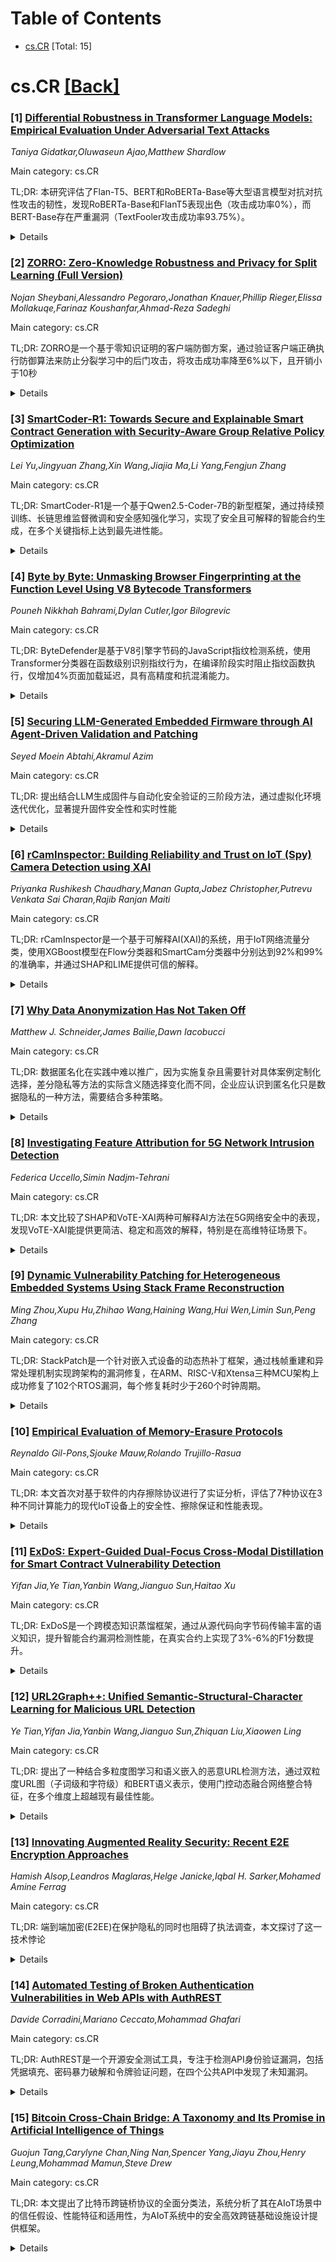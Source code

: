 <div id=toc></div>

# Table of Contents

- [cs.CR](#cs.CR) [Total: 15]


<div id='cs.CR'></div>

# cs.CR [[Back]](#toc)

### [1] [Differential Robustness in Transformer Language Models: Empirical Evaluation Under Adversarial Text Attacks](https://arxiv.org/abs/2509.09706)
*Taniya Gidatkar,Oluwaseun Ajao,Matthew Shardlow*

Main category: cs.CR

TL;DR: 本研究评估了Flan-T5、BERT和RoBERTa-Base等大型语言模型对抗对抗性攻击的韧性，发现RoBERTa-Base和FlanT5表现出色（攻击成功率0%），而BERT-Base存在严重漏洞（TextFooler攻击成功率93.75%）。


<details>
  <summary>Details</summary>
Motivation: 评估大型语言模型在对抗性攻击下的安全性，识别现有防护机制的优缺点，为开发更有效的防御策略提供依据。

Method: 使用TextFooler和BERTAttack系统设计对抗性测试，对比Flan-T5、BERT和RoBERTa-Base三种模型的抗攻击能力。

Result: RoBERTa-Base和FlanT5具有卓越韧性，攻击成功率为0%；BERT-Base极其脆弱，TextFooler攻击使其准确率从48%降至3%，成功率93.75%。

Conclusion: 某些LLM已发展出有效防御机制但计算成本高，研究为开发更高效防御策略提供了实践建议和安全洞见。

Abstract: This study evaluates the resilience of large language models (LLMs) against
adversarial attacks, specifically focusing on Flan-T5, BERT, and RoBERTa-Base.
Using systematically designed adversarial tests through TextFooler and
BERTAttack, we found significant variations in model robustness. RoBERTa-Base
and FlanT5 demonstrated remarkable resilience, maintaining accuracy even when
subjected to sophisticated attacks, with attack success rates of 0%. In
contrast. BERT-Base showed considerable vulnerability, with TextFooler
achieving a 93.75% success rate in reducing model accuracy from 48% to just 3%.
Our research reveals that while certain LLMs have developed effective defensive
mechanisms, these safeguards often require substantial computational resources.
This study contributes to the understanding of LLM security by identifying
existing strengths and weaknesses in current safeguarding approaches and
proposes practical recommendations for developing more efficient and effective
defensive strategies.

</details>


### [2] [ZORRO: Zero-Knowledge Robustness and Privacy for Split Learning (Full Version)](https://arxiv.org/abs/2509.09787)
*Nojan Sheybani,Alessandro Pegoraro,Jonathan Knauer,Phillip Rieger,Elissa Mollakuqe,Farinaz Koushanfar,Ahmad-Reza Sadeghi*

Main category: cs.CR

TL;DR: ZORRO是一个基于零知识证明的客户端防御方案，通过验证客户端正确执行防御算法来防止分裂学习中的后门攻击，将攻击成功率降至6%以下，且开销小于10秒


<details>
  <summary>Details</summary>
Motivation: 分裂学习(SL)在资源受限环境中有效，但恶意客户端可通过投毒中间梯度注入后门。现有防御主要关注服务器端保护且引入额外开销，客户端防御面临确保恶意客户端正确执行防御算法的挑战

Method: 提出ZORRO方案，应用交互式零知识证明(ZKPs)，客户端证明其正确执行客户端防御算法，利用模型分区的频率表示在不可信环境中深度检查本地训练模型

Result: 在多种模型架构、攻击策略和数据场景的广泛评估中，ZORRO将攻击成功率降至6%以下，即使客户端存储100万个参数，开销也小于10秒

Conclusion: ZORRO通过零知识证明实现了私有、可验证且鲁棒的分裂学习防御，有效解决了客户端侧的安全挑战，在保持低开销的同时显著降低了后门攻击成功率

Abstract: Split Learning (SL) is a distributed learning approach that enables
resource-constrained clients to collaboratively train deep neural networks
(DNNs) by offloading most layers to a central server while keeping in- and
output layers on the client-side. This setup enables SL to leverage server
computation capacities without sharing data, making it highly effective in
resource-constrained environments dealing with sensitive data. However, the
distributed nature enables malicious clients to manipulate the training
process. By sending poisoned intermediate gradients, they can inject backdoors
into the shared DNN. Existing defenses are limited by often focusing on
server-side protection and introducing additional overhead for the server. A
significant challenge for client-side defenses is enforcing malicious clients
to correctly execute the defense algorithm.
  We present ZORRO, a private, verifiable, and robust SL defense scheme.
Through our novel design and application of interactive zero-knowledge proofs
(ZKPs), clients prove their correct execution of a client-located defense
algorithm, resulting in proofs of computational integrity attesting to the
benign nature of locally trained DNN portions. Leveraging the frequency
representation of model partitions enables ZORRO to conduct an in-depth
inspection of the locally trained models in an untrusted environment, ensuring
that each client forwards a benign checkpoint to its succeeding client. In our
extensive evaluation, covering different model architectures as well as various
attack strategies and data scenarios, we show ZORRO's effectiveness, as it
reduces the attack success rate to less than 6\% while causing even for models
storing \numprint{1000000} parameters on the client-side an overhead of less
than 10 seconds.

</details>


### [3] [SmartCoder-R1: Towards Secure and Explainable Smart Contract Generation with Security-Aware Group Relative Policy Optimization](https://arxiv.org/abs/2509.09942)
*Lei Yu,Jingyuan Zhang,Xin Wang,Jiajia Ma,Li Yang,Fengjun Zhang*

Main category: cs.CR

TL;DR: SmartCoder-R1是一个基于Qwen2.5-Coder-7B的新型框架，通过持续预训练、长链思维监督微调和安全感知强化学习，实现了安全且可解释的智能合约生成，在多个关键指标上达到最先进性能。


<details>
  <summary>Details</summary>
Motivation: 解决大语言模型在智能合约生成中的两个关键问题：作为不可审计的"黑盒"缺乏透明推理过程，以及生成的代码存在严重安全漏洞，可能导致灾难性财务损失。

Method: 1) 持续预训练(CPT)进行模型专业化；2) 在7,998个专家验证的推理-代码样本上进行长链思维监督微调(L-CoT SFT)；3) 使用安全感知组相对策略优化(S-GRPO)进行强化学习，优化编译成功、安全合规和格式正确的加权奖励信号。

Result: 在756个真实世界函数的基准测试中，SmartCoder-R1在17个基线模型中表现最佳：ComPass 87.70%、VulRate 8.60%、SafeAval 80.16%、FuncRate 53.84%、FullRate 50.53%（比最强基线DeepSeek-R1提升45.79%）。人类评估显示其推理质量优秀：功能性82.7%、安全性85.3%、清晰度90.7%。

Conclusion: SmartCoder-R1通过结合专业化预训练、思维链微调和安全感知强化学习，成功解决了LLM在智能合约生成中的安全性和可解释性问题，建立了新的技术标杆。

Abstract: Smart contracts automate the management of high-value assets, where
vulnerabilities can lead to catastrophic financial losses. This challenge is
amplified in Large Language Models (LLMs) by two interconnected failures: they
operate as unauditable "black boxes" lacking a transparent reasoning process,
and consequently, generate code riddled with critical security vulnerabilities.
To address both issues, we propose SmartCoder-R1 (based on Qwen2.5-Coder-7B), a
novel framework for secure and explainable smart contract generation. It begins
with Continual Pre-training (CPT) to specialize the model. We then apply Long
Chain-of-Thought Supervised Fine-Tuning (L-CoT SFT) on 7,998 expert-validated
reasoning-and-code samples to train the model to emulate human security
analysis. Finally, to directly mitigate vulnerabilities, we employ
Security-Aware Group Relative Policy Optimization (S-GRPO), a reinforcement
learning phase that refines the generation policy by optimizing a weighted
reward signal for compilation success, security compliance, and format
correctness. Evaluated against 17 baselines on a benchmark of 756 real-world
functions, SmartCoder-R1 establishes a new state of the art, achieving top
performance across five key metrics: a ComPass of 87.70%, a VulRate of 8.60%, a
SafeAval of 80.16%, a FuncRate of 53.84%, and a FullRate of 50.53%. This
FullRate marks a 45.79% relative improvement over the strongest baseline,
DeepSeek-R1. Crucially, its generated reasoning also excels in human
evaluations, achieving high-quality ratings for Functionality (82.7%), Security
(85.3%), and Clarity (90.7%).

</details>


### [4] [Byte by Byte: Unmasking Browser Fingerprinting at the Function Level Using V8 Bytecode Transformers](https://arxiv.org/abs/2509.09950)
*Pouneh Nikkhah Bahrami,Dylan Cutler,Igor Bilogrevic*

Main category: cs.CR

TL;DR: ByteDefender是基于V8引擎字节码的JavaScript指纹检测系统，使用Transformer分类器在函数级别识别指纹行为，在编译阶段实时阻止指纹函数执行，仅增加4%页面加载延迟，具有高精度和抗混淆能力。


<details>
  <summary>Details</summary>
Motivation: 浏览器指纹识别通过隐蔽技术实现跨站用户追踪，传统防御方法要么容易被规避，要么应用脚本级阻断措施时会导致网站功能损坏。需要既能最小化功能破坏又具有抗代码混淆和URL操纵鲁棒性的检测方法。

Method: 利用V8引擎字节码，在JavaScript函数级别检测指纹操作。离线训练基于Transformer的分类器识别字节码序列中的指纹行为函数，生成轻量级签名用于设备端匹配，在编译阶段但执行前进行检测。

Result: 在top 10万网站评估中显示出函数级和脚本级的高检测精度，相比最先进的AST方法有显著改进，特别是在抗混淆鲁棒性方面。平均仅增加4%的页面加载延迟，能够实时阻止指纹函数执行同时保留合法脚本功能。

Conclusion: ByteDefender提供了一个实用框架，实现了有效、精确和鲁棒的指纹缓解，直接在字节码上操作确保了对抗常见代码混淆和URL规避的固有弹性。

Abstract: Browser fingerprinting enables persistent cross-site user tracking via subtle
techniques that often evade conventional defenses or cause website breakage
when script-level blocking countermeasures are applied. Addressing these
challenges requires detection methods offering both function-level precision to
minimize breakage and inherent robustness against code obfuscation and URL
manipulation.
  We introduce ByteDefender, the first system leveraging V8 engine bytecode to
detect fingerprinting operations specifically at the JavaScript function level.
A Transformer-based classifier, trained offline on bytecode sequences,
accurately identifies functions exhibiting fingerprinting behavior. We develop
and evaluate light-weight signatures derived from this model to enable
low-overhead, on-device matching against function bytecode during compilation
but prior to execution, which only adds a 4% (average) latency to the page load
time. This mechanism facilitates targeted, real-time prevention of
fingerprinting function execution, thereby preserving legitimate script
functionality. Operating directly on bytecode ensures inherent resilience
against common code obfuscation and URL-based evasion. Our evaluation on the
top 100k websites demonstrates high detection accuracy at both function- and
script-level, with substantial improvements over state-of-the-art AST-based
methods, particularly in robustness against obfuscation. ByteDefender offers a
practical framework for effective, precise, and robust fingerprinting
mitigation.

</details>


### [5] [Securing LLM-Generated Embedded Firmware through AI Agent-Driven Validation and Patching](https://arxiv.org/abs/2509.09970)
*Seyed Moein Abtahi,Akramul Azim*

Main category: cs.CR

TL;DR: 提出结合LLM生成固件与自动化安全验证的三阶段方法，通过虚拟化环境迭代优化，显著提升固件安全性和实时性能


<details>
  <summary>Details</summary>
Motivation: 大型语言模型在生成嵌入式系统固件时经常引入安全漏洞且无法满足实时性能约束，需要系统化的安全验证和优化方法

Method: 三阶段方法：1）使用结构化提示和GPT-4等模型生成固件；2）在QEMU虚拟化环境中部署FreeRTOS进行测试；3）通过模糊测试、静态分析和运行时监控检测漏洞，AI代理协作进行迭代修复

Result: 漏洞修复率达到92.4%（提升37.3%），威胁模型符合度95.8%，安全覆盖指数0.87，实时性能：最坏情况执行时间8.6ms，抖动195μs

Conclusion: 该方法有效提升LLM生成固件的安全性和性能，并提供开源数据集支持未来研究

Abstract: Large Language Models (LLMs) show promise in generating firmware for embedded
systems, but often introduce security flaws and fail to meet real-time
performance constraints. This paper proposes a three-phase methodology that
combines LLM-based firmware generation with automated security validation and
iterative refinement in a virtualized environment. Using structured prompts,
models like GPT-4 generate firmware for networking and control tasks, deployed
on FreeRTOS via QEMU. These implementations are tested using fuzzing, static
analysis, and runtime monitoring to detect vulnerabilities such as buffer
overflows (CWE-120), race conditions (CWE-362), and denial-of-service threats
(CWE-400). Specialized AI agents for Threat Detection, Performance
Optimization, and Compliance Verification collaborate to improve detection and
remediation. Identified issues are categorized using CWE, then used to prompt
targeted LLM-generated patches in an iterative loop. Experiments show a 92.4\%
Vulnerability Remediation Rate (37.3\% improvement), 95.8\% Threat Model
Compliance, and 0.87 Security Coverage Index. Real-time metrics include 8.6ms
worst-case execution time and 195{\mu}s jitter. This process enhances firmware
security and performance while contributing an open-source dataset for future
research.

</details>


### [6] [rCamInspector: Building Reliability and Trust on IoT (Spy) Camera Detection using XAI](https://arxiv.org/abs/2509.09989)
*Priyanka Rushikesh Chaudhary,Manan Gupta,Jabez Christopher,Putrevu Venkata Sai Charan,Rajib Ranjan Maiti*

Main category: cs.CR

TL;DR: rCamInspector是一个基于可解释AI(XAI)的系统，用于IoT网络流量分类，使用XGBoost模型在Flow分类器和SmartCam分类器中分别达到92%和99%的准确率，并通过SHAP和LIME提供可信的解释。


<details>
  <summary>Details</summary>
Motivation: 解决机器学习模型在IoT网络安全分类中作为黑盒的问题，提供可靠和可信的解释来支持基于模型输出的关键决策。

Method: 设计rCamInspector系统，采用两个分类器：Flow分类器（4类）和SmartCam分类器（6类），使用8种监督ML模型，最终选择XGBoost，并应用SHAP和LIME进行特征解释。

Result: XGBoost在Flow分类器和SmartCam分类器中分别达到92%和99%的准确率；SHAP和LIME的一致性超过0.7，充分性为1.0；与传统互信息特征重要性相比，XAI方法提供更可靠的解释。

Conclusion: rCamInspector成功实现了高精度的IoT流量分类，并通过XAI方法提供了可信的解释，在准确率(99%)、精确率(99%)和假阴性率(0.7%)方面优于现有工作。

Abstract: The classification of network traffic using machine learning (ML) models is
one of the primary mechanisms to address the security issues in IoT networks
and/or IoT devices. However, the ML models often act as black-boxes that create
a roadblock to take critical decision based on the model output. To address
this problem, we design and develop a system, called rCamInspector, that
employs Explainable AI (XAI) to provide reliable and trustworthy explanations
to model output. rCamInspector adopts two classifiers, Flow Classifier -
categorizes a flow into one of four classes, IoTCam, Conf, Share and Others,
and SmartCam Classifier - classifies an IoTCam flow into one of six classes,
Netatmo, Spy Clock, Canary, D3D, Ezviz, V380 Spy Bulb; both are IP address and
transport port agnostic. rCamInspector is evaluated using 38GB of network
traffic and our results show that XGB achieves the highest accuracy of 92% and
99% in the Flow and SmartCam classifiers respectively among eight supervised ML
models. We analytically show that the traditional mutual information (MI) based
feature importance cannot provide enough reliability on the model output of XGB
in either classifiers. Using SHAP and LIME, we show that a separate set of
features can be picked up to explain a correct prediction of XGB. For example,
the feature Init Bwd Win Byts turns out to have the highest SHAP values to
support the correct prediction of both IoTCam in Flow Classifier and Netatmo
class in SmartCam Classifier. To evaluate the faithfulness of the explainers on
our dataset, we show that both SHAP and LIME have a consistency of more than
0.7 and a sufficiency of 1.0. Comparing with existing works, we show that
rCamInspector achieves a better accuracy (99%), precision (99%), and false
negative rate (0.7%).

</details>


### [7] [Why Data Anonymization Has Not Taken Off](https://arxiv.org/abs/2509.10165)
*Matthew J. Schneider,James Bailie,Dawn Iacobucci*

Main category: cs.CR

TL;DR: 数据匿名化在实践中难以推广，因为实施复杂且需要针对具体案例定制化选择，差分隐私等方法的实际含义随选择变化而不同，企业应认识到匿名化只是数据隐私的一种方法，需要结合多种策略。


<details>
  <summary>Details</summary>
Motivation: 企业寻求数据匿名化研究（如差分隐私和合成数据方法）作为简单的合规解决方案，但实践中发现这些方法实施复杂且需要针对具体案例进行定制化选择，无法简单推广。

Method: 分析数据匿名化实施中的复杂选择因素，包括数据集领域、保护单位、保护范围和保护标准等，指出这些选择会改变差分隐私等方法的实际含义和保护效果。

Result: 数据匿名化方法只有在所需洞察远大于保护单位时才有效，且需要保持数据模式与企业盈利性的关联，因此通常需要定制化解决方案，降低了可扩展性。

Conclusion: 企业不应期望简单解决方案，而应认识到数据匿名化只是数据隐私的一种方法，具有特定的优缺点，最佳策略是结合使用数据隐私和安全的全方位方法。

Abstract: Companies are looking to data anonymization research $\unicode{x2013}$
including differential private and synthetic data methods $\unicode{x2013}$ for
simple and straightforward compliance solutions. But data anonymization has not
taken off in practice because it is anything but simple to implement. For one,
it requires making complex choices which are case dependent, such as the domain
of the dataset to anonymize; the units to protect; the scope where the data
protection should extend to; and the standard of protection. Each variation of
these choices changes the very meaning, as well as the practical implications,
of differential privacy (or of any other measure of data anonymization). Yet
differential privacy is frequently being branded as the same privacy guarantee
regardless of variations in these choices. Some data anonymization methods can
be effective, but only when the insights required are much larger than the unit
of protection. Given that businesses care about profitability, any solution
must preserve the patterns between a firm's data and that profitability. As a
result, data anonymization solutions usually need to be bespoke and
case-specific, which reduces their scalability. Companies should not expect
easy wins, but rather recognize that anonymization is just one approach to data
privacy with its own particular advantages and drawbacks, while the best
strategies jointly leverage the full range of approaches to data privacy and
security in combination.

</details>


### [8] [Investigating Feature Attribution for 5G Network Intrusion Detection](https://arxiv.org/abs/2509.10206)
*Federica Uccello,Simin Nadjm-Tehrani*

Main category: cs.CR

TL;DR: 本文比较了SHAP和VoTE-XAI两种可解释AI方法在5G网络安全中的表现，发现VoTE-XAI能提供更简洁、稳定和高效的解释，特别是在高维特征场景下。


<details>
  <summary>Details</summary>
Motivation: 随着5G网络在关键应用中的普及，需要从恶意活动检测转向能够提供可靠判断的系统。理解机器学习模型的安全警报对于实现可操作的事件响应至关重要，而可解释AI技术可以通过提供警报原因来增强信任。

Method: 研究比较了两种XAI方法：基于统计特征关联的SHAP和基于逻辑解释的VoTE-XAI。分析了它们在三种不同用例中对XGBoost模型生成的5G通信攻击警报的解释能力，使用稀疏性、稳定性和效率三个指标进行评估。

Result: 在92个特征的5G网络中，VoTE-XAI对ICMPFlood DoS攻击仅识别出6个重要特征，而SHAP识别出20多个。两种方法选择的特征存在显著差异，但VoTE-XAI没有遗漏SHAP排名靠前的特征。VoTE-XAI在效率上明显更优，在478个特征的高维设置下，单个解释生成时间小于0.002秒。

Conclusion: 基于逻辑解释的VoTE-XAI方法相比传统的统计特征关联方法，在5G网络安全场景中能提供更简洁、稳定和高效的解释，有助于实现更好的事件响应编排。

Abstract: With the rise of fifth-generation (5G) networks in critical applications, it
is urgent to move from detection of malicious activity to systems capable of
providing a reliable verdict suitable for mitigation. In this regard,
understanding and interpreting machine learning (ML) models' security alerts is
crucial for enabling actionable incident response orchestration. Explainable
Artificial Intelligence (XAI) techniques are expected to enhance trust by
providing insights into why alerts are raised. A dominant approach
statistically associates feature sets that can be correlated to a given alert.
This paper starts by questioning whether such attribution is relevant for
future generation communication systems, and investigates its merits in
comparison with an approach based on logical explanations. We extensively study
two methods, SHAP and VoTE-XAI, by analyzing their interpretations of alerts
generated by an XGBoost model in three different use cases with several 5G
communication attacks. We identify three metrics for assessing explanations:
sparsity, how concise they are; stability, how consistent they are across
samples from the same attack type; and efficiency, how fast an explanation is
generated. As an example, in a 5G network with 92 features, 6 were deemed
important by VoTE-XAI for a Denial of Service (DoS) variant, ICMPFlood, while
SHAP identified over 20. More importantly, we found a significant divergence
between features selected by SHAP and VoTE-XAI. However, none of the top-ranked
features selected by SHAP were missed by VoTE-XAI. When it comes to efficiency
of providing interpretations, we found that VoTE-XAI is significantly more
responsive, e.g. it provides a single explanation in under 0.002 seconds, in a
high-dimensional setting (478 features).

</details>


### [9] [Dynamic Vulnerability Patching for Heterogeneous Embedded Systems Using Stack Frame Reconstruction](https://arxiv.org/abs/2509.10213)
*Ming Zhou,Xupu Hu,Zhihao Wang,Haining Wang,Hui Wen,Limin Sun,Peng Zhang*

Main category: cs.CR

TL;DR: StackPatch是一个针对嵌入式设备的动态热补丁框架，通过栈帧重建和异常处理机制实现跨架构的漏洞修复，在ARM、RISC-V和Xtensa三种MCU架构上成功修复了102个RTOS漏洞，每个修复耗时少于260个时钟周期。


<details>
  <summary>Details</summary>
Motivation: 现有动态漏洞修补技术不适合嵌入式设备，特别是医疗设备等关键任务设备，因为这些设备计算能力和内存有限但需要不间断服务，缺乏足够的空闲内存用于动态修补，且嵌入式系统架构多样使得跨系统内核和硬件平台的补丁触发机制复杂。

Method: 提出基于栈帧重建的热补丁框架StackPatch，采用不同的触发策略更新内存单元中的程序，利用嵌入式处理器普遍可用的异常处理机制增强跨处理器架构的控制流重定向适应性。

Result: 在ARM、RISC-V和Xtensa三种主要MCU架构的嵌入式设备上评估，成功修复了实时操作系统中的102个公开漏洞，应用于医疗设备、软PLC和网络服务，每个漏洞修复均在260个MCU时钟周期内完成。

Conclusion: StackPatch框架有效解决了嵌入式设备动态漏洞修补的挑战，通过栈帧重建和异常处理机制实现了跨架构的高效漏洞修复，为关键任务嵌入式系统提供了可行的安全更新方案。

Abstract: Existing dynamic vulnerability patching techniques are not well-suited for
embedded devices, especially mission-critical ones such as medical equipment,
as they have limited computational power and memory but uninterrupted service
requirements. Those devices often lack sufficient idle memory for dynamic
patching, and the diverse architectures of embedded systems further complicate
the creation of patch triggers that are compatible across various system
kernels and hardware platforms. To address these challenges, we propose a hot
patching framework called StackPatch that facilitates patch development based
on stack frame reconstruction. StackPatch introduces different triggering
strategies to update programs stored in memory units. We leverage the
exception-handling mechanisms commonly available in embedded processors to
enhance StackPatch's adaptability across different processor architectures for
control flow redirection. We evaluated StackPatch on embedded devices featuring
three major microcontroller (MCU) architectures: ARM, RISC-V, and Xtensa. In
the experiments, we used StackPatch to successfully fix 102 publicly disclosed
vulnerabilities in real-time operating systems (RTOS). We applied patching to
medical devices, soft programmable logic controllers (PLCs), and network
services, with StackPatch consistently completing each vulnerability
remediation in less than 260 MCU clock cycles.

</details>


### [10] [Empirical Evaluation of Memory-Erasure Protocols](https://arxiv.org/abs/2509.10224)
*Reynaldo Gil-Pons,Sjouke Mauw,Rolando Trujillo-Rasua*

Main category: cs.CR

TL;DR: 本文首次对基于软件的内存擦除协议进行了实证分析，评估了7种协议在3种不同计算能力的现代IoT设备上的安全性、擦除保证和性能表现。


<details>
  <summary>Details</summary>
Motivation: 现有的基于软件的内存擦除协议虽然经过理论分析，但缺乏在实际设备上的可行性、性能和安全性测试，这阻碍了其在工业界的采用。

Method: 实验设置包括3种现代IoT设备、7种协议、6种哈希函数实现，以及各种性能和安全性标准，通过实证分析评估协议的表现。

Result: 研究发现现有协议是可行的，但速度较慢的设备可能需要几秒钟来擦除内存并生成证明。网络速度和协议规范中的隐藏常数对性能的影响比文献预期的更重要。

Conclusion: 没有一种协议在所有实验设置中都占主导地位，研究提供了一个评估框架，可以根据所需的安全级别确定在性能和擦除保证之间提供最佳权衡的协议。

Abstract: Software-based memory-erasure protocols are two-party communication protocols
where a verifier instructs a computational device to erase its memory and send
a proof of erasure. They aim at guaranteeing that low-cost IoT devices are free
of malware by putting them back into a safe state without requiring secure
hardware or physical manipulation of the device. Several software-based
memory-erasure protocols have been introduced and theoretically analysed. Yet,
many of them have not been tested for their feasibility, performance and
security on real devices, which hinders their industry adoption. This article
reports on the first empirical analysis of software-based memory-erasure
protocols with respect to their security, erasure guarantees, and performance.
The experimental setup consists of 3 modern IoT devices with different
computational capabilities, 7 protocols, 6 hash-function implementations, and
various performance and security criteria. Our results indicate that existing
software-based memory-erasure protocols are feasible, although slow devices may
take several seconds to erase their memory and generate a proof of erasure. We
found that no protocol dominates across all empirical settings, defined by the
computational power and memory size of the device, the network speed, and the
required level of security. Interestingly, network speed and hidden constants
within the protocol specification played a more prominent role in the
performance of these protocols than anticipated based on the related
literature. We provide an evaluation framework that, given a desired level of
security, determines which protocols offer the best trade-off between
performance and erasure guarantees.

</details>


### [11] [ExDoS: Expert-Guided Dual-Focus Cross-Modal Distillation for Smart Contract Vulnerability Detection](https://arxiv.org/abs/2509.10252)
*Yifan Jia,Ye Tian,Yanbin Wang,Jianguo Sun,Haitao Xu*

Main category: cs.CR

TL;DR: ExDoS是一个跨模态知识蒸馏框架，通过从源代码向字节码传输丰富的语义知识，提升智能合约漏洞检测性能，在真实合约上实现了3%-6%的F1分数提升。


<details>
  <summary>Details</summary>
Motivation: 智能合约的闭源性质使得漏洞检测必须在字节码层面进行，这比基于源代码的分析更具挑战性。现有方法依赖图级对齐，掩盖了两种模态间的细粒度结构语义关联，且缺乏精确的漏洞模式和细粒度标注。

Method: 构建源代码语义图和字节码控制流图；提出双注意力图网络增强局部模式捕获；构建首个与源代码定义对齐的漏洞模式标注数据集；设计包含全局语义蒸馏损失和局部语义蒸馏损失的双焦点目标函数。

Result: 在真实世界合约上的实验表明，该方法相比强基线实现了3%-6%的F1分数一致提升。

Conclusion: ExDoS通过有效的跨模态知识蒸馏，成功将源代码的丰富语义知识传输到字节码分析中，显著提升了智能合约漏洞检测性能。

Abstract: The success of smart contracts has made them a target for attacks, but their
closed-source nature often forces vulnerability detection to work on bytecode,
which is inherently more challenging than source-code-based analysis. While
recent studies try to align source and bytecode embeddings during training to
transfer knowledge, current methods rely on graph-level alignment that obscures
fine-grained structural and semantic correlations between the two modalities.
Moreover, the absence of precise vulnerability patterns and granular
annotations in bytecode leads to depriving the model of crucial supervisory
signals for learning discriminant features. We propose ExDoS to transfer rich
semantic knowledge from source code to bytecode, effectively supplementing the
source code prior in practical settings. Specifically, we construct semantic
graphs from source code and control-flow graphs from bytecode. To address
obscured local signals in graph-level contract embeddings, we propose a
Dual-Attention Graph Network introducing a novel node attention aggregation
module to enhance local pattern capture in graph embeddings. Furthermore, by
summarizing existing source code vulnerability patterns and designing a
corresponding set of bytecode-level patterns for each, we construct the first
dataset of vulnerability pattern annotations aligned with source code
definitions to facilitate fine-grained cross-modal alignment and the capture of
function-level vulnerability signals. Finally, we propose a dual-focus
objective for our cross-modal distillation framework, comprising: a Global
Semantic Distillation Loss for transferring graph-level knowledge and a Local
Semantic Distillation Loss enabling expert-guided, fine-grained
vulnerability-specific distillation. Experiments on real-world contracts
demonstrate that our method achieves consistent F1-score improvements
(3\%--6\%) over strong baselines.

</details>


### [12] [URL2Graph++: Unified Semantic-Structural-Character Learning for Malicious URL Detection](https://arxiv.org/abs/2509.10287)
*Ye Tian,Yifan Jia,Yanbin Wang,Jianguo Sun,Zhiquan Liu,Xiaowen Ling*

Main category: cs.CR

TL;DR: 提出了一种结合多粒度图学习和语义嵌入的恶意URL检测方法，通过双粒度URL图（子词级和字符级）和BERT语义表示，使用门控动态融合网络整合特征，在多个维度上超越现有最佳性能。


<details>
  <summary>Details</summary>
Motivation: 恶意URL检测面临两大挑战：互联网指数增长导致的URL多样性使得泛化检测困难，以及攻击者使用复杂混淆技术逃避检测。需要语义理解和上下文关系建模来解决这些问题。

Method: 构建双粒度URL图（子词级和字符级），使用字符级卷积网络初始化节点表示，通过联合训练的图卷积网络学习一致图级表示，结合BERT语义表示，最后使用门控动态融合网络整合特征。

Result: 该方法在多个挑战性维度上进行了广泛评估，结果显示超越了现有最佳性能，包括对抗大型语言模型的表现。

Conclusion: 提出的多粒度图学习与语义嵌入结合的方法能够有效捕获URL的语义、字符级和结构特征，为恶意URL检测提供了鲁棒的分析方案，显著提升了检测性能。

Abstract: Malicious URL detection remains a major challenge in cybersecurity, primarily
due to two factors: (1) the exponential growth of the Internet has led to an
immense diversity of URLs, making generalized detection increasingly difficult;
and (2) attackers are increasingly employing sophisticated obfuscation
techniques to evade detection. We advocate that addressing these challenges
fundamentally requires: (1) obtaining semantic understanding to improve
generalization across vast and diverse URL sets, and (2) accurately modeling
contextual relationships within the structural composition of URLs. In this
paper, we propose a novel malicious URL detection method combining
multi-granularity graph learning with semantic embedding to jointly capture
semantic, character-level, and structural features for robust URL analysis. To
model internal dependencies within URLs, we first construct dual-granularity
URL graphs at both subword and character levels, where nodes represent URL
tokens/characters and edges encode co-occurrence relationships. To obtain
fine-grained embeddings, we initialize node representations using a
character-level convolutional network. The two graphs are then processed
through jointly trained Graph Convolutional Networks to learn consistent
graph-level representations, enabling the model to capture complementary
structural features that reflect co-occurrence patterns and character-level
dependencies. Furthermore, we employ BERT to derive semantic representations of
URLs for semantically aware understanding. Finally, we introduce a gated
dynamic fusion network to combine the semantically enriched BERT
representations with the jointly optimized graph vectors, further enhancing
detection performance. We extensively evaluate our method across multiple
challenging dimensions. Results show our method exceeds SOTA performance,
including against large language models.

</details>


### [13] [Innovating Augmented Reality Security: Recent E2E Encryption Approaches](https://arxiv.org/abs/2509.10313)
*Hamish Alsop,Leandros Maglaras,Helge Janicke,Iqbal H. Sarker,Mohamed Amine Ferrag*

Main category: cs.CR

TL;DR: 端到端加密(E2EE)在保护隐私的同时也阻碍了执法调查，本文探讨了这一技术悖论


<details>
  <summary>Details</summary>
Motivation: 分析E2EE技术在保护个人隐私和数字信任方面的关键作用，同时研究其对执法机构调查恶意活动的阻碍影响

Method: 通过理论分析和案例研究，探讨E2EE技术的双重角色及其在隐私保护与执法需求之间的平衡

Result: E2EE确实在保护隐私方面发挥重要作用，但同时也为恶意活动提供了隐蔽空间，形成了技术保护与执法需求之间的根本矛盾

Conclusion: 需要在E2EE技术发展和法律框架之间寻找平衡点，既保护个人隐私权利，又不完全阻碍合法的执法调查需求

Abstract: End-to-end encryption (E2EE) has emerged as a fundamental element of modern
digital communication, protecting data from unauthorized access during
transmission. By design, E2EE ensures that only the intended recipient can
decrypt the information, making it inaccessible even to service providers. Yet,
this powerful safeguard of individual privacy and digital trust also introduces
a paradox: it can simultaneously prevent law enforcement efforts by hiding
potential malicious activities. This paper examines the dual role of E2EE, its
critical importance to privacy, the challenges it

</details>


### [14] [Automated Testing of Broken Authentication Vulnerabilities in Web APIs with AuthREST](https://arxiv.org/abs/2509.10320)
*Davide Corradini,Mariano Ceccato,Mohammad Ghafari*

Main category: cs.CR

TL;DR: AuthREST是一个开源安全测试工具，专注于检测API身份验证漏洞，包括凭据填充、密码暴力破解和令牌验证问题，在四个公共API中发现了未知漏洞。


<details>
  <summary>Details</summary>
Motivation: 针对API安全中最普遍的风险之一——身份验证漏洞，开发自动化测试工具来提高Web API的安全性。

Method: 开发了AuthREST工具，自动测试Web API的三种主要身份验证漏洞：凭据填充攻击、密码暴力破解攻击和未检查令牌真实性。

Result: 实证结果显示AuthREST能有效提升Web API安全性，特别是在四个公共API中发现了之前未知的身份验证漏洞。

Conclusion: AuthREST作为开源安全测试工具，成功证明了其在检测API身份验证漏洞方面的有效性和实用性。

Abstract: We present AuthREST, an open-source security testing tool targeting broken
authentication, one of the most prevalent API security risks in the wild.
AuthREST automatically tests web APIs for credential stuffing, password brute
forcing, and unchecked token authenticity. Empirical results show that AuthREST
is effective in improving web API security. Notably, it uncovered previously
unknown authentication vulnerabilitiesin in four public APIs.

</details>


### [15] [Bitcoin Cross-Chain Bridge: A Taxonomy and Its Promise in Artificial Intelligence of Things](https://arxiv.org/abs/2509.10413)
*Guojun Tang,Carylyne Chan,Ning Nan,Spencer Yang,Jiayu Zhou,Henry Leung,Mohammad Mamun,Steve Drew*

Main category: cs.CR

TL;DR: 本文提出了比特币跨链桥协议的全面分类法，系统分析了其在AIoT场景中的信任假设、性能特征和适用性，为AIoT系统中的安全高效跨链基础设施设计提供框架。


<details>
  <summary>Details</summary>
Motivation: 比特币有限的脚本功能和缺乏原生互操作性机制限制了其在更广泛区块链生态系统（特别是DeFi和多链应用）中的集成，需要系统研究跨链桥解决方案。

Method: 将跨链桥设计分为三类：简单代币交换、锚定资产桥和任意消息桥，并从信任模型、延迟、资本效率和DeFi可组合性等关键指标进行评估。

Result: 建立了比特币跨链桥的全面分类体系，识别了BitVM和递归侧链等新兴创新技术的潜力，并探索了在去中心化能源交易、医疗数据整合和供应链自动化等AIoT应用中的实际用例。

Conclusion: 该分类法为研究人员和从业者设计AIoT系统中安全高效的跨链基础设施提供了基础框架，有助于推动比特币在更广泛区块链生态系统中的集成和应用。

Abstract: Bitcoin's limited scripting capabilities and lack of native interoperability
mechanisms have constrained its integration into the broader blockchain
ecosystem, especially decentralized finance (DeFi) and multi-chain
applications. This paper presents a comprehensive taxonomy of Bitcoin
cross-chain bridge protocols, systematically analyzing their trust assumptions,
performance characteristics, and applicability to the Artificial Intelligence
of Things (AIoT) scenarios. We categorize bridge designs into three main types:
naive token swapping, pegged-asset bridges, and arbitrary-message bridges. Each
category is evaluated across key metrics such as trust model, latency, capital
efficiency, and DeFi composability. Emerging innovations like BitVM and
recursive sidechains are highlighted for their potential to enable secure,
scalable, and programmable Bitcoin interoperability. Furthermore, we explore
practical use cases of cross-chain bridges in AIoT applications, including
decentralized energy trading, healthcare data integration, and supply chain
automation. This taxonomy provides a foundational framework for researchers and
practitioners seeking to design secure and efficient cross-chain
infrastructures in AIoT systems.

</details>
